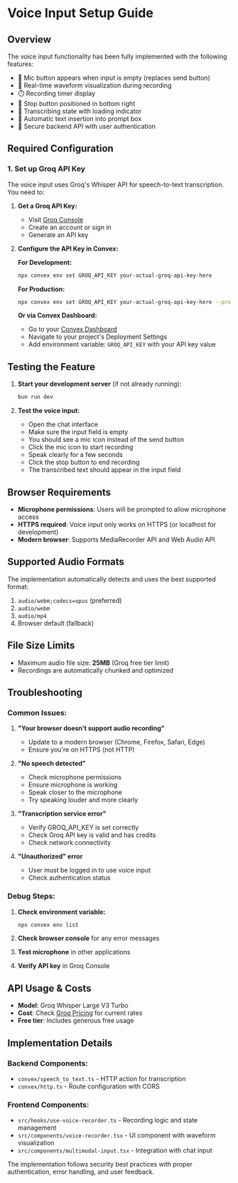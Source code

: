 # Voice Input Setup Guide

## Overview

The voice input functionality has been fully implemented with the following features:
- 🎤 Mic button appears when input is empty (replaces send button)
- 🌊 Real-time waveform visualization during recording
- ⏱️ Recording timer display
- 🛑 Stop button positioned in bottom right
- 🔄 Transcribing state with loading indicator
- 📝 Automatic text insertion into prompt box
- 🔐 Secure backend API with user authentication

## Required Configuration

### 1. Set up Groq API Key

The voice input uses Groq's Whisper API for speech-to-text transcription. You need to:

1. **Get a Groq API Key:**
   - Visit [Groq Console](https://console.groq.com/)
   - Create an account or sign in
   - Generate an API key

2. **Configure the API Key in Convex:**

   **For Development:**
   ```bash
   npx convex env set GROQ_API_KEY your-actual-groq-api-key-here
   ```

   **For Production:**
   ```bash
   npx convex env set GROQ_API_KEY your-actual-groq-api-key-here --prod
   ```

   **Or via Convex Dashboard:**
   - Go to your [Convex Dashboard](https://dashboard.convex.dev/)
   - Navigate to your project's Deployment Settings
   - Add environment variable: `GROQ_API_KEY` with your API key value

## Testing the Feature

1. **Start your development server** (if not already running):
   ```bash
   bun run dev
   ```

2. **Test the voice input:**
   - Open the chat interface
   - Make sure the input field is empty
   - You should see a mic icon instead of the send button
   - Click the mic icon to start recording
   - Speak clearly for a few seconds
   - Click the stop button to end recording
   - The transcribed text should appear in the input field

## Browser Requirements

- **Microphone permissions**: Users will be prompted to allow microphone access
- **HTTPS required**: Voice input only works on HTTPS (or localhost for development)
- **Modern browser**: Supports MediaRecorder API and Web Audio API

## Supported Audio Formats

The implementation automatically detects and uses the best supported format:
1. `audio/webm;codecs=opus` (preferred)
2. `audio/webm`
3. `audio/mp4`
4. Browser default (fallback)

## File Size Limits

- Maximum audio file size: **25MB** (Groq free tier limit)
- Recordings are automatically chunked and optimized

## Troubleshooting

### Common Issues:

1. **"Your browser doesn't support audio recording"**
   - Update to a modern browser (Chrome, Firefox, Safari, Edge)
   - Ensure you're on HTTPS (not HTTP)

2. **"No speech detected"**
   - Check microphone permissions
   - Ensure microphone is working
   - Speak closer to the microphone
   - Try speaking louder and more clearly

3. **"Transcription service error"**
   - Verify GROQ_API_KEY is set correctly
   - Check Groq API key is valid and has credits
   - Check network connectivity

4. **"Unauthorized" error**
   - User must be logged in to use voice input
   - Check authentication status

### Debug Steps:

1. **Check environment variable:**
   ```bash
   npx convex env list
   ```

2. **Check browser console** for any error messages

3. **Test microphone** in other applications

4. **Verify API key** in Groq Console

## API Usage & Costs

- **Model**: Groq Whisper Large V3 Turbo
- **Cost**: Check [Groq Pricing](https://groq.com/pricing/) for current rates
- **Free tier**: Includes generous free usage

## Implementation Details

### Backend Components:
- `convex/speech_to_text.ts` - HTTP action for transcription
- `convex/http.ts` - Route configuration with CORS

### Frontend Components:
- `src/hooks/use-voice-recorder.ts` - Recording logic and state management
- `src/components/voice-recorder.tsx` - UI component with waveform visualization
- `src/components/multimodal-input.tsx` - Integration with chat input

The implementation follows security best practices with proper authentication, error handling, and user feedback.